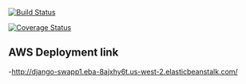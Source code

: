 

[![Build Status](https://app.travis-ci.com/takhilabhinav/swe1-app.svg?branch=main)](https://app.travis-ci.com/takhilabhinav/swe1-app)

[![Coverage Status](https://coveralls.io/repos/github/takhilabhinav/swe1-app/badge.svg?branch=main)](https://coveralls.io/github/takhilabhinav/swe1-app?branch=main)

## AWS Deployment link 
-http://django-swapp1.eba-8ajxhy6t.us-west-2.elasticbeanstalk.com/
